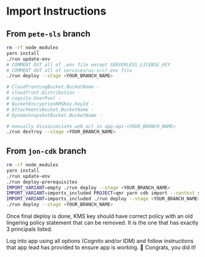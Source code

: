 # Import Instructions

## From `pete-sls` branch

```sh
rm -rf node_modules
yarn install
./run update-env
# COMMENT OUT all of .env file except SERVERLESS_LICENSE_KEY
# COMMENT OUT all of services/ui-src/.env file
./run deploy --stage <YOUR_BRANCH_NAME>

# CloudfrontLogBucket.BucketName -
# cloudfront.Distribution -
# cognito.UserPool -
# BucketEncryptionKMSKey.KeyId -
# AttachmentsBucket.BucketName -
# DynamoSnapshotBucket.BucketName -

# manually dissassociate web acl in app-api-<YOUR_BRANCH_NAME>
./run destroy --stage <YOUR_BRANCH_NAME>

```

## From `jon-cdk` branch

```sh
rm -rf node_modules
yarn install
./run update-env
./run deploy-prerequisites
IMPORT_VARIANT=empty ./run deploy --stage <YOUR_BRANCH_NAME>
IMPORT_VARIANT=imports_included PROJECT=qmr yarn cdk import --context stage=<YOUR_BRANCH_NAME> --force
IMPORT_VARIANT=imports_included ./run deploy --stage <YOUR_BRANCH_NAME>
./run deploy --stage <YOUR_BRANCH_NAME>
```

Once final deploy is done, KMS key should have correct policy with an old lingering policy statement that can be removed. It is the one that has exactly 3 principals listed.

Log into app using all options (Cognito and/or IDM) and follow instructions that app lead has provided to ensure app is working.
:tada: Congrats, you did it!
